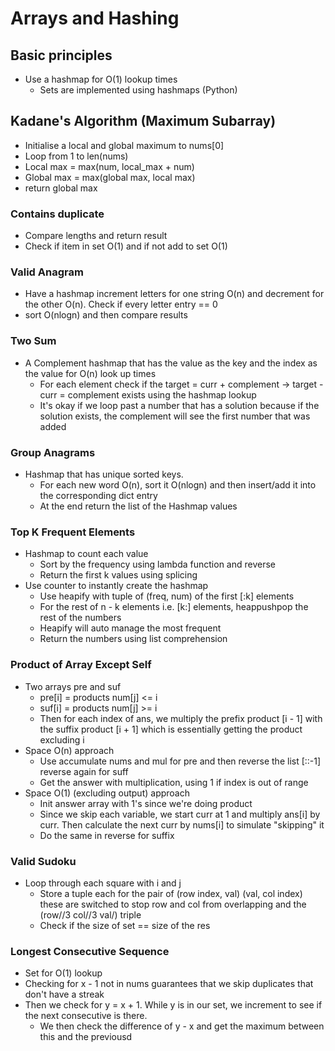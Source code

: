 # Arrays and Hashing

## Basic principles
- Use a hashmap for O(1) lookup times
  - Sets are implemented using hashmaps (Python)

## Kadane's Algorithm (Maximum Subarray)
- Initialise a local and global maximum to nums[0]
- Loop from 1 to len(nums)
- Local max = max(num, local_max + num)
- Global max = max(global max, local max)
- return global max

### Contains duplicate
- Compare lengths and return result
- Check if item in set O(1) and if not add to set O(1)

### Valid Anagram
- Have a hashmap increment letters for one string O(n) and decrement for the other O(n). Check if every letter entry == 0
- sort O(nlogn) and then compare results

### Two Sum
- A Complement hashmap that has the value as the key and the index as the value for O(n) look up times
  - For each element check if the target = curr + complement -> target - curr = complement exists using the hashmap lookup
  - It's okay if we loop past a number that has a solution because if the solution exists, the complement will see the first number that was added

### Group Anagrams
- Hashmap that has unique sorted keys.
  - For each new word O(n), sort it O(nlogn) and then insert/add it into the corresponding dict entry
  - At the end return the list of the Hashmap values

### Top K Frequent Elements
- Hashmap to count each value
  - Sort by the frequency using lambda function and reverse
  - Return the first k values using splicing
- Use counter to instantly create the hashmap
  - Use heapify with tuple of (freq, num) of the first [:k] elements
  - For the rest of n - k elements i.e. [k:] elements, heappushpop the rest of the numbers
  - Heapify will auto manage the most frequent
  - Return the numbers using list comprehension

### Product of Array Except Self
- Two arrays pre and suf
  - pre[i] = products num[j] <= i
  - suf[i] = products num[j] >= i
  - Then for each index of ans, we multiply the prefix product [i - 1] with the suffix product [i + 1] which is essentially getting the product excluding i
- Space O(n) approach
  - Use accumulate nums and mul for pre and then reverse the list [::-1] reverse again for suff
  - Get the answer with multiplication, using 1 if index is out of range
- Space O(1) (excluding output) approach
  - Init answer array with 1's since we're doing product
  - Since we skip each variable, we start curr at 1 and multiply ans[i] by curr. Then calculate the next curr by nums[i] to simulate "skipping" it
  - Do the same in reverse for suffix

### Valid Sudoku
- Loop through each square with i and j
  - Store a tuple each for the pair of (row index, val) (val, col index) these are switched to stop row and col from overlapping and the (row//3 col//3 val/) triple
  - Check if the size of set == size of the res

### Longest Consecutive Sequence
- Set for O(1) lookup
- Checking for x - 1 not in nums guarantees that we skip duplicates that don't have a streak
- Then we check for y = x + 1. While y is in our set, we increment to see if the next consecutive is there.
  - We then check the difference of y - x and get the maximum between this and the previousd


